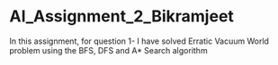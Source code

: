 # AI_Assignment_2_Bikramjeet
In this assignment, for question 1- I have solved Erratic Vacuum World problem using the BFS, DFS and A* Search algorithm
